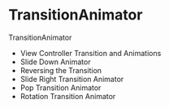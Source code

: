 # TransitionAnimator
TransitionAnimator

- View Controller Transition and Animations
- Slide Down Animator
- Reversing the Transition
- Slide Right Transition Animator
- Pop Transition Animator
- Rotation Transition Animator
